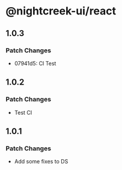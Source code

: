 # @nightcreek-ui/react

## 1.0.3

### Patch Changes

- 07941d5: CI Test

## 1.0.2

### Patch Changes

- Test CI

## 1.0.1

### Patch Changes

- Add some fixes to DS
